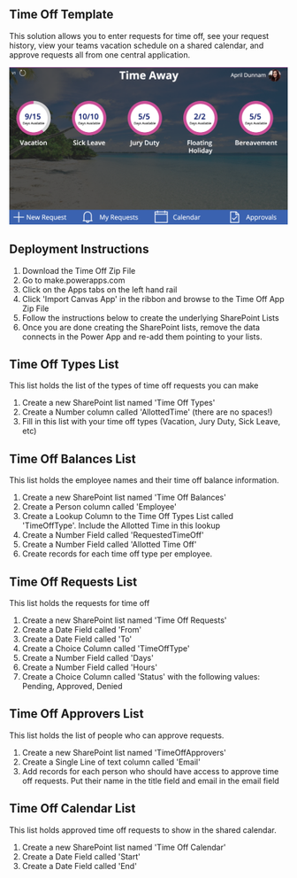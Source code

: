 
## Time Off Template
This solution allows you to enter requests for time off, see your request history, view your teams vacation schedule on a shared calendar, and approve requests all from one central application.

![Desk Reservation App Dashboard](timeAwayScreenshot.png)

## Deployment Instructions
1.  Download the Time Off Zip File
2.  Go to make.powerapps.com
3.  Click on the Apps tabs on the left hand rail
4.  Click 'Import Canvas App' in the ribbon and browse to the Time Off App Zip File
5.  Follow the instructions below to create the underlying SharePoint Lists
6.  Once you are done creating the SharePoint lists, remove the data connects in the Power App and re-add them pointing to your lists.

## Time Off Types List
This list holds the list of the types of time off requests you can make

1.  Create a new SharePoint list named 'Time Off Types'
2.  Create a Number column called 'AllottedTime' (there are no spaces!)
3.  Fill in this list with your time off types (Vacation, Jury Duty, Sick Leave, etc)

## Time Off Balances List
This list holds the employee names and their time off balance information.  

1.  Create a new SharePoint list named 'Time Off Balances'
2.  Create a Person column called 'Employee'
3.  Create a Lookup Column to the Time Off Types List called 'TimeOffType'.  Include the Allotted Time in this lookup
4.  Create a Number Field called 'RequestedTimeOff'
5.  Create a Number Field called 'Allotted Time Off'
6.  Create records for each time off type per employee.  

## Time Off Requests List
This list holds the requests for time off

1.  Create a new SharePoint list named 'Time Off Requests'
2.  Create a Date Field called 'From'
3.  Create a Date Field called 'To'
4.  Create a Choice Column called 'TimeOffType'
5.  Create a Number Field called 'Days'
6.  Create a Number Field called 'Hours'
7.  Create a Choice Column called 'Status' with the following values: Pending, Approved, Denied

## Time Off Approvers List
This list holds the list of people who can approve requests.

1.  Create a new SharePoint list named 'TimeOffApprovers'
2.  Create a Single Line of text column called 'Email'
3.  Add records for each person who should have access to approve time off requests.  Put their name in the title field and email in the email field

## Time Off Calendar List
This list holds approved time off requests to show in the shared calendar.

1.  Create a new SharePoint list named 'Time Off Calendar'
2.  Create a Date Field called 'Start'
3.  Create a Date Field called 'End'

